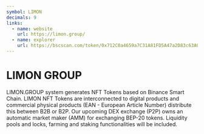 ```yaml
---
symbol: LIMON
decimals: 9
links:
  - name: website
    url: https://limon.group/
  - name: explorer
    url: https://bscscan.com/token/0x712C0a4659a7C31A81FD5A47a2D83c63A07d7D06
---
```


# LIMON GROUP

LIMON.GROUP system generates NFT Tokens based on Binance Smart Chain. LIMON NFT Tokens are interconnected to digital products and commercial physical products (EAN - European Article Number) distribute this between B2B or B2P. Our upcoming DEX exchange (P2P) owns an automatic market maker (AMM) for exchanging BEP-20 tokens. Liquidity pools and locks, farming and staking functionalities will be included.
